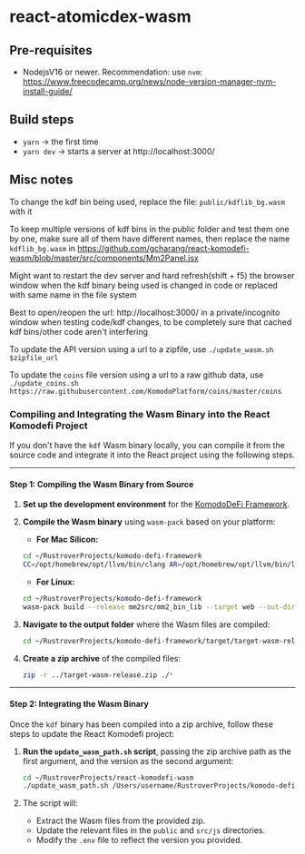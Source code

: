 # react-atomicdex-wasm

## Pre-requisites

- NodejsV16 or newer. Recommendation: use `nvm`: https://www.freecodecamp.org/news/node-version-manager-nvm-install-guide/

## Build steps

- `yarn` -> the first time
- `yarn dev` -> starts a server at http://localhost:3000/

## Misc notes

To change the kdf bin being used, replace the file: `public/kdflib_bg.wasm` with it

To keep multiple versions of kdf bins in the public folder and test them one by one, make sure all of them have different names, then replace the name `kdflib_bg.wasm` in https://github.com/gcharang/react-komodefi-wasm/blob/master/src/components/Mm2Panel.jsx

Might want to restart the dev server and hard refresh(shift + f5) the browser window when the kdf binary being used is changed in code or replaced with same name in the file system

Best to open/reopen the url: http://localhost:3000/ in a private/incognito window when testing code/kdf changes, to be completely sure that cached kdf bins/other code aren't interfering

To update the API version using a url to a zipfile, use `./update_wasm.sh $zipfile_url`

To update the `coins` file version using a url to a raw github data, use `./update_coins.sh https://raw.githubusercontent.com/KomodoPlatform/coins/master/coins`

### Compiling and Integrating the Wasm Binary into the React Komodefi Project

If you don't have the `kdf` Wasm binary locally, you can compile it from the source code and integrate it into the React project using the following steps.

---

#### **Step 1: Compiling the Wasm Binary from Source**

1. **Set up the development environment** for the [KomodoDeFi Framework](https://github.com/KomodoPlatform/komodo-defi-framework).

2. **Compile the Wasm binary** using `wasm-pack` based on your platform:

    - **For Mac Silicon:**

    ```bash
    cd ~/RustroverProjects/komodo-defi-framework
    CC=/opt/homebrew/opt/llvm/bin/clang AR=/opt/homebrew/opt/llvm/bin/llvm-ar wasm-pack build --release mm2src/mm2_bin_lib --target web --out-dir ../../target/target-wasm-release
    ```

    - **For Linux:**

    ```bash
    cd ~/RustroverProjects/komodo-defi-framework
    wasm-pack build --release mm2src/mm2_bin_lib --target web --out-dir ../../target/target-wasm-release
    ```

3. **Navigate to the output folder** where the Wasm files are compiled:

    ```bash
    cd ~/RustroverProjects/komodo-defi-framework/target/target-wasm-release
    ```

4. **Create a zip archive** of the compiled files:

    ```bash
    zip -r ../target-wasm-release.zip ./*
    ```

---

#### **Step 2: Integrating the Wasm Binary**

Once the `kdf` binary has been compiled into a zip archive, follow these steps to update the React Komodefi project:

1. **Run the `update_wasm_path.sh` script**, passing the zip archive path as the first argument, and the version as the second argument:

    ```bash
    cd ~/RustroverProjects/react-komodefi-wasm
    ./update_wasm_path.sh /Users/username/RustroverProjects/komodo-defi-framework/target/target-wasm-release.zip 1ver
    ```

2. The script will:
    - Extract the Wasm files from the provided zip.
    - Update the relevant files in the `public` and `src/js` directories.
    - Modify the `.env` file to reflect the version you provided.